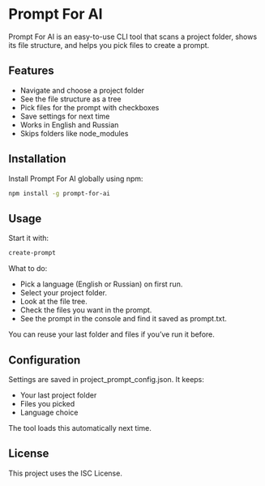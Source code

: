 # Prompt For AI

Prompt For AI is an easy-to-use CLI tool that scans a project folder, shows its file structure, and helps you pick files to create a prompt.

## Features

- Navigate and choose a project folder
- See the file structure as a tree
- Pick files for the prompt with checkboxes
- Save settings for next time
- Works in English and Russian
- Skips folders like node_modules

## Installation

Install Prompt For AI globally using npm:

```bash
npm install -g prompt-for-ai
```

## Usage

Start it with:

```bash
create-prompt
```

What to do:

- Pick a language (English or Russian) on first run.
- Select your project folder.
- Look at the file tree.
- Check the files you want in the prompt.
- See the prompt in the console and find it saved as prompt.txt.

You can reuse your last folder and files if you’ve run it before.

## Configuration

Settings are saved in project_prompt_config.json. It keeps:

- Your last project folder
- Files you picked
- Language choice

The tool loads this automatically next time.

## License

This project uses the ISC License.

